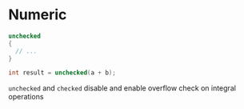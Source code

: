 # Numeric

```cs
unchecked
{
  // ...
}

int result = unchecked(a + b);
```

`unchecked` and `checked` disable and enable overflow check on integral
operations
